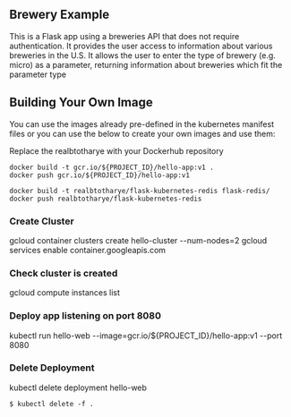 ## Brewery Example

This is a Flask app using a breweries API that does not require authentication.
It provides the user access to information about various breweries in the U.S.
It allows the user to enter the type of brewery (e.g. micro) as a parameter, returning information about breweries which fit the parameter type


## Building Your Own Image
You can use the images already pre-defined in the kubernetes manifest files or you can use the below to create your own images and use them:

Replace the realbtotharye with your Dockerhub repository

```
docker build -t gcr.io/${PROJECT_ID}/hello-app:v1 .
docker push gcr.io/${PROJECT_ID}/hello-app:v1

docker build -t realbtotharye/flask-kubernetes-redis flask-redis/
docker push realbtotharye/flask-kubernetes-redis
```

### Create Cluster

gcloud container clusters create hello-cluster --num-nodes=2
gcloud services enable container.googleapis.com

### Check cluster is created 
gcloud compute instances list

### Deploy app listening on port 8080
kubectl run hello-web --image=gcr.io/${PROJECT_ID}/hello-app:v1 --port 8080

### Delete Deployment
kubectl delete deployment hello-web






```console
$ kubectl delete -f .
```
